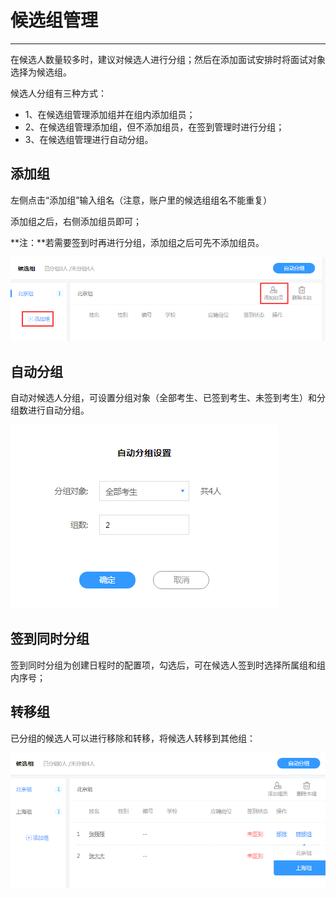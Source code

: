 # 候选组管理

----------

在候选人数量较多时，建议对候选人进行分组；然后在添加面试安排时将面试对象选择为候选组。

候选人分组有三种方式：

- 1、在候选组管理添加组并在组内添加组员；
- 2、在候选组管理添加组，但不添加组员，在签到管理时进行分组；
- 3、在候选组管理进行自动分组。

## 添加组 ##

左侧点击“添加组”输入组名（注意，账户里的候选组组名不能重复）

添加组之后，右侧添加组员即可；

**注：**若需要签到时再进行分组，添加组之后可先不添加组员。

![PNG](image/p4-1.png)

## 自动分组 ##

自动对候选人分组，可设置分组对象（全部考生、已签到考生、未签到考生）和分组数进行自动分组。

![PNG](image/p4-2.png)

## 签到同时分组 ##

签到同时分组为创建日程时的配置项，勾选后，可在候选人签到时选择所属组和组内序号；

## 转移组 

已分组的候选人可以进行移除和转移，将候选人转移到其他组：

![PNG](image/p4-3.png)